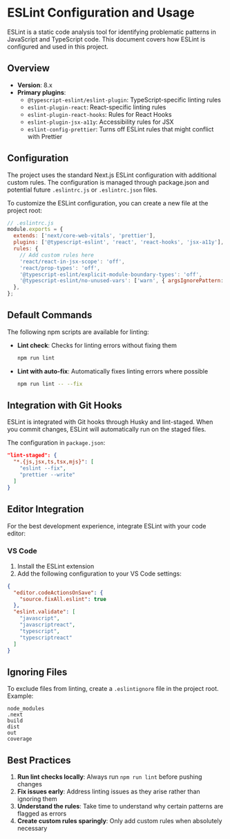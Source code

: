 # ESLint Configuration and Usage

ESLint is a static code analysis tool for identifying problematic patterns in JavaScript and TypeScript code. This document covers how ESLint is configured and used in this project.

## Overview

- **Version**: 8.x
- **Primary plugins**: 
  - `@typescript-eslint/eslint-plugin`: TypeScript-specific linting rules
  - `eslint-plugin-react`: React-specific linting rules
  - `eslint-plugin-react-hooks`: Rules for React Hooks
  - `eslint-plugin-jsx-a11y`: Accessibility rules for JSX
  - `eslint-config-prettier`: Turns off ESLint rules that might conflict with Prettier

## Configuration

The project uses the standard Next.js ESLint configuration with additional custom rules. The configuration is managed through package.json and potential future `.eslintrc.js` or `.eslintrc.json` files.

To customize the ESLint configuration, you can create a new file at the project root:

```js
// .eslintrc.js
module.exports = {
  extends: ['next/core-web-vitals', 'prettier'],
  plugins: ['@typescript-eslint', 'react', 'react-hooks', 'jsx-a11y'],
  rules: {
    // Add custom rules here
    'react/react-in-jsx-scope': 'off',
    'react/prop-types': 'off',
    '@typescript-eslint/explicit-module-boundary-types': 'off',
    '@typescript-eslint/no-unused-vars': ['warn', { argsIgnorePattern: '^_' }],
  },
};
```

## Default Commands

The following npm scripts are available for linting:

- **Lint check**: Checks for linting errors without fixing them
  ```bash
  npm run lint
  ```

- **Lint with auto-fix**: Automatically fixes linting errors where possible
  ```bash
  npm run lint -- --fix
  ```

## Integration with Git Hooks

ESLint is integrated with Git hooks through Husky and lint-staged. When you commit changes, ESLint will automatically run on the staged files.

The configuration in `package.json`:

```json
"lint-staged": {
  "*.{js,jsx,ts,tsx,mjs}": [
    "eslint --fix",
    "prettier --write"
  ]
}
```

## Editor Integration

For the best development experience, integrate ESLint with your code editor:

### VS Code

1. Install the ESLint extension
2. Add the following configuration to your VS Code settings:

```json
{
  "editor.codeActionsOnSave": {
    "source.fixAll.eslint": true
  },
  "eslint.validate": [
    "javascript",
    "javascriptreact",
    "typescript",
    "typescriptreact"
  ]
}
```

## Ignoring Files

To exclude files from linting, create a `.eslintignore` file in the project root. Example:

```
node_modules
.next
build
dist
out
coverage
```

## Best Practices

1. **Run lint checks locally**: Always run `npm run lint` before pushing changes
2. **Fix issues early**: Address linting issues as they arise rather than ignoring them
3. **Understand the rules**: Take time to understand why certain patterns are flagged as errors
4. **Create custom rules sparingly**: Only add custom rules when absolutely necessary
